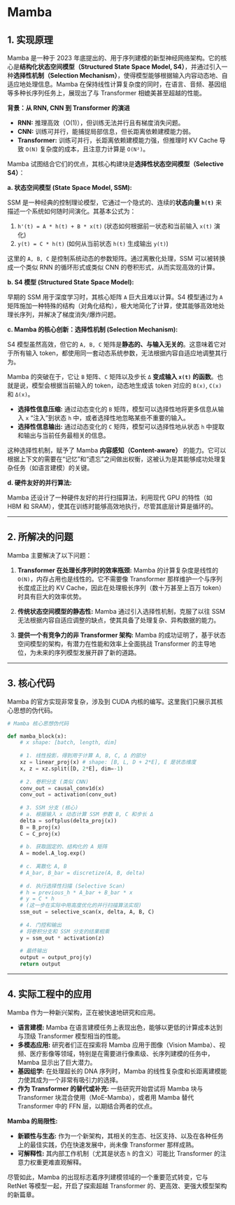 # Mamba

## 1. 实现原理

Mamba 是一种于 2023 年底提出的、用于序列建模的新型神经网络架构。它的核心是**结构化状态空间模型（Structured State Space Model, S4）**，并通过引入一种**选择性机制（Selection Mechanism）**，使得模型能够根据输入内容动态地、自适应地处理信息。Mamba 在保持线性计算复杂度的同时，在语言、音频、基因组等多种长序列任务上，展现出了与 Transformer 相媲美甚至超越的性能。

**背景：从 RNN, CNN 到 Transformer 的演进**

*   **RNN:** 推理高效（O(1)），但训练无法并行且有梯度消失问题。
*   **CNN:** 训练可并行，能捕捉局部信息，但长距离依赖建模能力弱。
*   **Transformer:** 训练可并行，长距离依赖建模能力强，但推理时 KV Cache 导致 `O(N)` 复杂度的成本，且注意力计算是 `O(N²)`。

Mamba 试图结合它们的优点，其核心构建块是**选择性状态空间模型（Selective S4）**：

**a. 状态空间模型 (State Space Model, SSM):**

SSM 是一种经典的控制理论模型，它通过一个隐式的、连续的**状态向量 `h(t)`** 来描述一个系统如何随时间演化。其基本公式为：

1.  `h'(t) = A * h(t) + B * x(t)`  (状态如何根据前一状态和当前输入 `x(t)` 演化)
2.  `y(t) = C * h(t)` (如何从当前状态 `h(t)` 生成输出 `y(t)`)

这里的 `A, B, C` 是控制系统动态的参数矩阵。通过离散化处理，SSM 可以被转换成一个类似 RNN 的循环形式或类似 CNN 的卷积形式，从而实现高效的计算。

**b. S4 模型 (Structured State Space Model):**

早期的 SSM 用于深度学习时，其核心矩阵 `A` 巨大且难以计算。S4 模型通过为 `A` 矩阵施加一种特殊的结构（对角化结构），极大地简化了计算，使其能够高效地处理长序列，并解决了梯度消失/爆炸问题。

**c. Mamba 的核心创新：选择性机制 (Selection Mechanism):**

S4 模型虽然高效，但它的 `A, B, C` 矩阵是**静态的、与输入无关的**。这意味着它对于所有输入 token，都使用同一套动态系统参数，无法根据内容自适应地调整其行为。

Mamba 的突破在于，它让 `B` 矩阵、`C` 矩阵以及步长 `Δ` **变成输入 `x(t)` 的函数**。也就是说，模型会根据当前输入的 token，动态地生成该 token 对应的 `B(x)`, `C(x)` 和 `Δ(x)`。

*   **选择性信息压缩:** 通过动态变化的 `B` 矩阵，模型可以选择性地将更多信息从输入 `x` “注入”到状态 `h` 中，或者选择性地忽略某些不重要的输入。
*   **选择性信息输出:** 通过动态变化的 `C` 矩阵，模型可以选择性地从状态 `h` 中提取和输出与当前任务最相关的信息。

这种选择性机制，赋予了 Mamba **内容感知（Content-aware）** 的能力。它可以根据上下文的需要在“记忆”和“遗忘”之间做出权衡，这被认为是其能够成功处理复杂任务（如语言建模）的关键。

**d. 硬件友好的并行算法:**

Mamba 还设计了一种硬件友好的并行扫描算法，利用现代 GPU 的特性（如 HBM 和 SRAM），使其在训练时能够高效地执行，尽管其底层计算是循环的。

---

## 2. 所解决的问题

Mamba 主要解决了以下问题：

1.  **Transformer 在处理长序列时的效率瓶颈:** Mamba 的计算复杂度是线性的 `O(N)`，内存占用也是线性的。它不需要像 Transformer 那样维护一个与序列长度成正比的 KV Cache，因此在处理极长序列（数十万甚至上百万 token）时具有巨大的效率优势。

2.  **传统状态空间模型的静态性:** Mamba 通过引入选择性机制，克服了以往 SSM 无法根据内容自适应调整的缺点，使其具备了处理复杂、异构数据的能力。

3.  **提供一个有竞争力的非 Transformer 架构:** Mamba 的成功证明了，基于状态空间模型的架构，有潜力在性能和效率上全面挑战 Transformer 的主导地位，为未来的序列模型发展开辟了新的道路。

---

## 3. 核心代码

Mamba 的官方实现非常复杂，涉及到 CUDA 内核的编写。这里我们只展示其核心思想的伪代码。

```python
# Mamba 核心思想伪代码

def mamba_block(x):
    # x shape: [batch, length, dim]
    
    # 1. 线性投影，得到用于计算 A, B, C, Δ 的部分
    xz = linear_proj(x) # shape: [B, L, D + 2*E], E 是状态维度
    x, z = xz.split([D, 2*E], dim=-1)
    
    # 2. 卷积分支 (类似 CNN)
    conv_out = causal_conv1d(x)
    conv_out = activation(conv_out)
    
    # 3. SSM 分支 (核心)
    # a. 根据输入 x 动态计算 SSM 参数 B, C 和步长 Δ
    delta = softplus(delta_proj(x))
    B = B_proj(x)
    C = C_proj(x)
    
    # b. 获取固定的、结构化的 A 矩阵
    A = model.A_log.exp()
    
    # c. 离散化 A, B
    # A_bar, B_bar = discretize(A, B, delta)
    
    # d. 执行选择性扫描 (Selective Scan)
    # h = previous_h * A_bar + B_bar * x
    # y = C * h
    # (这一步在实际中用高度优化的并行扫描算法实现)
    ssm_out = selective_scan(x, delta, A, B, C)
    
    # 4. 门控和输出
    # 将卷积分支和 SSM 分支的结果相乘
    y = ssm_out * activation(z)
    
    # 最终输出
    output = output_proj(y)
    return output
```

---

## 4. 实际工程中的应用

Mamba 作为一种新兴架构，正在被快速地研究和应用。

*   **语言建模:** Mamba 在语言建模任务上表现出色，能够以更低的计算成本达到与顶级 Transformer 模型相当的性能。
*   **多模态应用:** 研究者们正在探索将 Mamba 应用于图像（Vision Mamba）、视频、医疗影像等领域，特别是在需要进行像素级、长序列建模的任务中，Mamba 显示出了巨大潜力。
*   **基因组学:** 在处理超长的 DNA 序列时，Mamba 的线性复杂度和长距离建模能力使其成为一个非常有吸引力的选择。
*   **作为 Transformer 的替代或补充:** 一些研究开始尝试将 Mamba 块与 Transformer 块混合使用（MoE-Mamba），或者用 Mamba 替代 Transformer 中的 FFN 层，以期结合两者的优点。

**Mamba 的局限性:**

*   **新颖性与生态:** 作为一个新架构，其相关的生态、社区支持、以及在各种任务上的最佳实践，仍在快速发展中，尚未像 Transformer 那样成熟。
*   **可解释性:** 其内部工作机制（尤其是状态 `h` 的含义）可能比 Transformer 的注意力权重更难直观解释。

尽管如此，Mamba 的出现标志着序列建模领域的一个重要范式转变，它与 RetNet 等模型一起，开启了探索超越 Transformer 的、更高效、更强大模型架构的新篇章。
